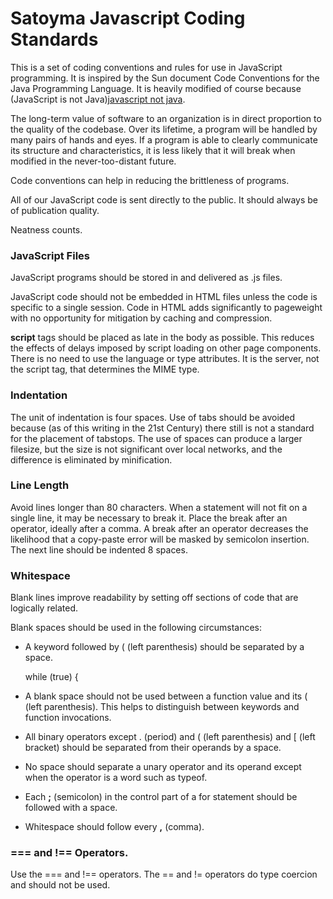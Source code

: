 # Satoyma Javascript Coding Standards

This is a set of coding conventions and rules for use in JavaScript programming.
It is inspired by the Sun document Code Conventions for the Java Programming Language.
It is heavily modified of course because (JavaScript is not Java)[javascript not java].

The long-term value of software to an organization is in direct proportion to the quality of the codebase. Over its lifetime, a program will be handled by many pairs of hands and eyes. If a program is able to clearly communicate its structure and characteristics, it is less likely that it will break when modified in the never-too-distant future.

Code conventions can help in reducing the brittleness of programs.

All of our JavaScript code is sent directly to the public. It should always be of publication quality.

Neatness counts.

### JavaScript Files

JavaScript programs should be stored in and delivered as .js files.

JavaScript code should not be embedded in HTML files unless the code is specific to a single session.
Code in HTML adds significantly to pageweight with no opportunity for mitigation by caching and
compression.

__script__ tags should be placed as late in the body as possible.
This reduces the effects of delays imposed by script loading on other page components.
There is no need to use the language or type attributes. It is the server, not the
script tag, that determines the MIME type.

### Indentation

The unit of indentation is four spaces. Use of tabs should be avoided because
(as of this writing in the 21st Century) there still is not a standard for the
placement of tabstops. The use of spaces can produce a larger filesize, but the
size is not significant over local networks, and the difference is eliminated by minification.

### Line Length

Avoid lines longer than 80 characters. When a statement will not fit on a single line,
it may be necessary to break it. Place the break after an operator, ideally after a comma.
A break after an operator decreases the likelihood that a copy-paste error will be masked
by semicolon insertion. The next line should be indented 8 spaces.

###  Whitespace

Blank lines improve readability by setting off sections of code that are logically related.

Blank spaces should be used in the following circumstances:

* A keyword followed by ( (left parenthesis) should be separated by a space.

    while (true) {

* A blank space should not be used between a function value and its ( (left parenthesis). This helps to distinguish between keywords and function invocations.
* All binary operators except . (period) and ( (left parenthesis) and [ (left bracket) should be separated from their operands by a space.
* No space should separate a unary operator and its operand except when the operator is a word such as typeof.
* Each __;__ (semicolon) in the control part of a for statement should be followed with a space.
* Whitespace should follow every __,__ (comma).

###  === and !== Operators.

Use the === and !== operators. The == and != operators do type coercion and should not be used.

[javascript not java]: http://javascript.crockford.com/javascript.html

